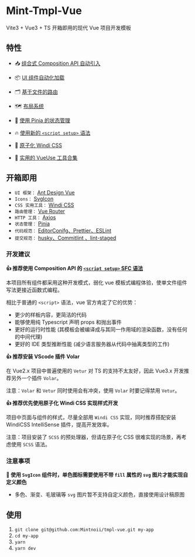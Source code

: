 # Mint-Tmpl-Vue

Vite3 + Vue3 + TS 开箱即用的现代 Vue 项目开发模板
## 特性

- 📥 [组合式 Composition API 自动引入](https://github.com/antfu/unplugin-auto-import)

- 📦 [ UI 组件自动化加载](https://github.com/antfu/unplugin-vue-components)

- 🗂 [基于文件的路由](https://github.com/Mintnoii/tmpl-vue/tree/main/src/pages)

- 🗺 [布局系统](https://github.com/Mintnoii/tmpl-vue/tree/main/src/layout)

- 🍍 [使用 Pinia 的状态管理](https://pinia.esm.dev/)

- 🔥 [使用新的 `<script setup>` 语法](https://github.com/vuejs/rfcs/pull/227)

- 🎨 [原子化 Windi CSS](https://cn.windicss.org/guide/)

- 🚀 [实用的 VueUse 工具合集](https://github.com/antfu/vueuse)

## 开箱即用

- `UI 框架：` [Ant Design Vue](https://www.antdv.com/components/overview-cn/)
- `Icons：`  [SvgIcon](https://github.com/Mintnoii/tmpl-vue/blob/main/src/components/SvgIcon.vue)
- `CSS 实用工具：` [Windi CSS](https://cn.windicss.org/guide/)
- `路由管理：` [Vue Router](https://github.com/vuejs/vue-router)
- `HTTP 工具：` [Axios](https://axios-http.com/docs/intro)
- `状态管理：` [Pinia](https://pinia.esm.dev)
- `代码规范：` [EditorConifg、Prettier、ESLint](https://github.com/Mintnoii/tmpl-vue/blob/main/.eslintrc.js)
- `提交规范：` [husky、Commitlint 、lint-staged](https://github.com/Mintnoii/tmpl-vue/blob/main/.husky)

### 开发建议

**👍 推荐使用 Composition API 的 [`<script setup>` SFC 语法](https://github.com/vuejs/rfcs/pull/227)**

本项目所有组件都采用这种开发模式，弱化 vue 模板式编程体验，使单文件组件写法更接近函数式编程。

相比于普通的 `<script>` 语法，vue 官方肯定了它的优势：
- 更少的样板内容，更简洁的代码
- 能够使用纯 Typescript 声明 props 和抛出事件
- 更好的运行时性能 (其模板会被编译成与其同一作用域的渲染函数，没有任何的中间代理)
- 更好的 IDE 类型推断性能 (减少语言服务器从代码中抽离类型的工作)

**👍 推荐安装 VScode 插件 Volar**

 在 Vue2.x 项目中普遍使用的 `Vetur` 对 TS 的支持不太友好，因此 Vue3.x 开发推荐另外一个插件 `Volar`。

 注意：`Volar` 和 `Vetur` 同时使用会有冲突，使用 `Volar` 时要记得禁用 `Vetur`。

 **👍 推荐优先使用原子化 Windi CSS 实现样式开发**

 项目中页面与组件的样式，尽量全部用 `Windi CSS` 实现，同时推荐搭配安装 WindiCSS IntelliSense 插件，提高开发效率。

 注意：项目安装了 `SCSS` 的预处理器，但请在原子化 CSS 很难实现的场景，再考虑使用 `SCSS` 语法。
### 注意事项

 **📌 使用 `SvgIcon` 组件时，单色图标需要使用不带 `fill` 属性的 `svg` 图片才能实现自定义颜色**

 - 多色、渐变、毛玻璃等 `svg` 图片暂不支持自定义颜色，直接使用设计稿原图

## 使用

1. `git clone git@github.com:Mintnoii/tmpl-vue.git my-app`
2. `cd my-app`
3. `yarn`
4. `yarn dev`

